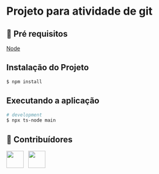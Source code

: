 # Projeto para atividade de git
 
## 🔐 Pré requisitos

<a href="https://nodejs.dev/">Node</a> &nbsp;

## Instalação do Projeto

```bash
$ npm install
```

## Executando a aplicação

```bash
# development
$ npx ts-node main
```

## 🤝 Contribuídores

<a href="https://github.com/angelogluz"><img src="https://github.com/angelogluz.png" width="45" height="45"></a> &nbsp;
<a href="https://github.com/lais-correa"><img src="https://github.com/lais-correa.png" width="45" height="45"></a> &nbsp;
